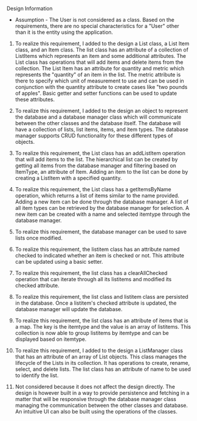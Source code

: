 Design Information

* Assumption - The User is not considered as a class. Based on the requirements, there are no
  special characteristics for a "User" other than it is the entity using the application. 

1. To realize this requirement, I added to the design a List class, a List Item class, and an Item class.
   The list class has an attribute of a collection of ListItems which represents an item and some additional
   attributes. The List class has operations that will add items and delete items from the collection. The
   List Item has an attribute for quantity and metric which represents the "quantity" of an item in the list.
   The metric attribute is there to specify which unit of measurement to use and can be used in conjunction
   with the quantity attribute to create cases like "two pounds of apples". Basic getter and setter functions
   can be used to update these attributes.

2. To realize this requirement, I added to the design an object to represent the database and a database
   manager class which will communicate between the other classes and the database itself. The database will
   have a collection of lists, list items, items, and item types. The database manager supports CRUD functionality
   for these different types of objects.

3. To realize this requirement, the List class has an addListItem operation that will add items to the list.
   The hierarchical list can be created by getting all items from the database manager and filtering based on
   ItemType, an attribute of Item. Adding an item to the list can be done by creating a ListItem with a specified
   quantity.

4. To realize this requirement, the List class has a getItemsByName operation, which returns a list of items
   similar to the name provided. Adding a new item can be done through the database manager. A list of all
   item types can be retrieved by the database manager for selection. A new item can be created with a name and
   selected itemtype through the database manager.

5. To realize this requirement, the database manager can be used to save lists once modified.

6. To realize this requirement, the listitem class has an attribute named checked to indicated whether an item
   is checked or not. This attribute can be updated using a basic setter.

7. To realize this requirement, the list class has a clearAllChecked operation that can
   iterate through all its listitems and modified its checked attribute.

8. To realize this requirement, the list class and listitem class are persisted in the database.
   Once a listitem's checked attribute is updated, the database manager will update the database.

9. To realize this requirement, the list class has an attribute of items that is a map. The key
   is the itemtype and the value is an array of listitems. This collection is now able to group
   listitems by itemtype and can be displayed based on itemtype.

10. To realize this requirement, I added to the design a ListManager class that has an attribute
    of an array of List objects. This class manages the lifecycle of the Lists in its collection.
    It has operations to create, rename, select, and delete lists. The list class has an attribute
    of name to be used to identify the list.

11. Not considered because it does not affect the design directly. The design is however built in a way
    to provide persistence and fetching in a matter that will be responsive through the database manager
    class managing the communication between the other classes and database. An intuitive UI can also be
    built using the operations of the classes.

